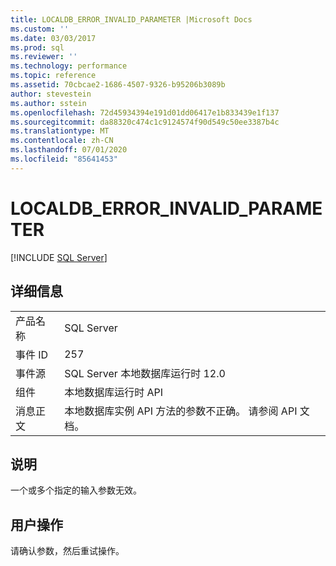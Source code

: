 ```yaml
---
title: LOCALDB_ERROR_INVALID_PARAMETER |Microsoft Docs
ms.custom: ''
ms.date: 03/03/2017
ms.prod: sql
ms.reviewer: ''
ms.technology: performance
ms.topic: reference
ms.assetid: 70cbcae2-1686-4507-9326-b95206b3089b
author: stevestein
ms.author: sstein
ms.openlocfilehash: 72d45934394e191d01dd06417e1b833439e1f137
ms.sourcegitcommit: da88320c474c1c9124574f90d549c50ee3387b4c
ms.translationtype: MT
ms.contentlocale: zh-CN
ms.lasthandoff: 07/01/2020
ms.locfileid: "85641453"
---
```

# <a name="localdb_error_invalid_parameter"></a>LOCALDB_ERROR_INVALID_PARAMETER
 [!INCLUDE [SQL Server](../../includes/applies-to-version/sqlserver.md)]
    
## <a name="details"></a>详细信息  
  
|||  
|-|-|  
|产品名称|SQL Server|  
|事件 ID|257|  
|事件源|SQL Server 本地数据库运行时 12.0|  
|组件|本地数据库运行时 API|  
|消息正文|本地数据库实例 API 方法的参数不正确。 请参阅 API 文档。|  
  
## <a name="explanation"></a>说明  
 一个或多个指定的输入参数无效。  
  
## <a name="user-action"></a>用户操作  
 请确认参数，然后重试操作。  
  
  

